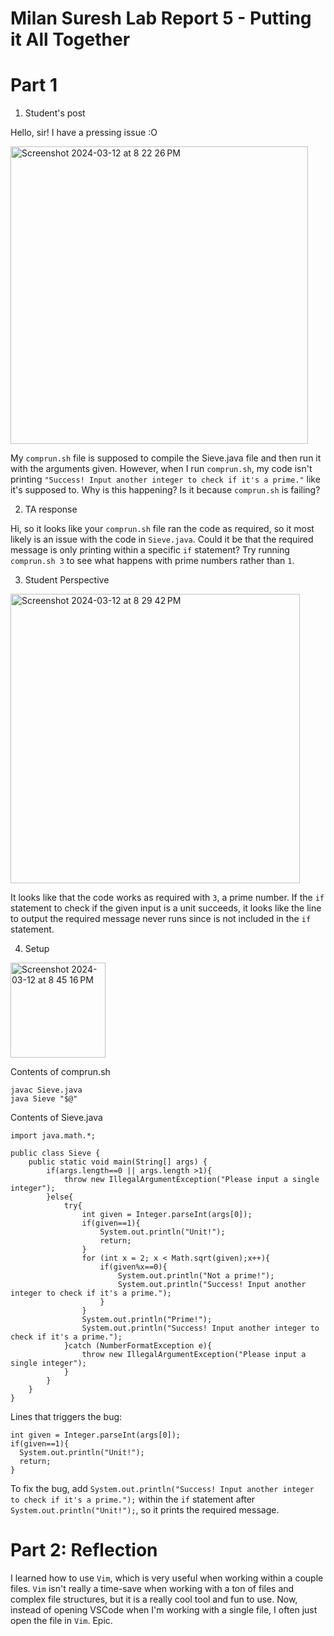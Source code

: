 # Milan Suresh Lab Report 5 - Putting it All Together

# Part 1

1. Student's post

Hello, sir! I have a pressing issue :O

<img width="476" alt="Screenshot 2024-03-12 at 8 22 26 PM" src="https://github.com/MilanSuresh2468/cse15l-lab-reports/assets/73302110/1e852389-5b10-44b6-a875-75ccf5602d01">

My `comprun.sh` file is supposed to compile the Sieve.java file and then run it with the arguments given. However, when I run `comprun.sh`, my code isn't printing `"Success! Input another integer to check if it's a prime."` like it's supposed to. Why is this happening? Is it because `comprun.sh` is failing?

2. TA response

Hi, so it looks like your `comprun.sh` file ran the code as required, so it most likely is an issue with the code in `Sieve.java`. Could it be that the required message is only printing within a specific `if` statement? Try running `comprun.sh 3` to see what happens with prime numbers rather than `1`.

3. Student Perspective

<img width="463" alt="Screenshot 2024-03-12 at 8 29 42 PM" src="https://github.com/MilanSuresh2468/cse15l-lab-reports/assets/73302110/49cbc98c-2dca-4f01-af24-468518ee2bf5">

It looks like that the code works as required with `3`, a prime number. If the `if` statement to check if the given input is a unit succeeds, it looks like the line to output the required message never runs since is not included in the `if` statement.

4. Setup
<img width="152" alt="Screenshot 2024-03-12 at 8 45 16 PM" src="https://github.com/MilanSuresh2468/cse15l-lab-reports/assets/73302110/6c510239-e9c0-413e-b54b-c0d2a47a1938">
   


Contents of comprun.sh 
```
javac Sieve.java
java Sieve "$@"
```

Contents of Sieve.java
```
import java.math.*;

public class Sieve {
    public static void main(String[] args) {
        if(args.length==0 || args.length >1){
            throw new IllegalArgumentException("Please input a single integer");
        }else{
            try{
                int given = Integer.parseInt(args[0]);
                if(given==1){
                    System.out.println("Unit!");
                    return;
                }
                for (int x = 2; x < Math.sqrt(given);x++){
                    if(given%x==0){
                        System.out.println("Not a prime!");
                        System.out.println("Success! Input another integer to check if it's a prime.");
                    }
                }
                System.out.println("Prime!");
                System.out.println("Success! Input another integer to check if it's a prime.");
            }catch (NumberFormatException e){
                throw new IllegalArgumentException("Please input a single integer");
            }
        }
    }
}
```
Lines that triggers the bug: 
```
int given = Integer.parseInt(args[0]);
if(given==1){
  System.out.println("Unit!");
  return;
}
```
To fix the bug, add `System.out.println("Success! Input another integer to check if it's a prime.");` within the `if` statement after 
`System.out.println("Unit!");`, so it prints the required message.

# Part 2: Reflection

I learned how to use `Vim`, which is very useful when working within a couple files. `Vim` isn't really a time-save when working
with a ton of files and complex file structures, but it is a really cool tool and fun to use. Now, instead of opening VSCode when I'm working with a single file, I often just open the file in `Vim`. Epic.
